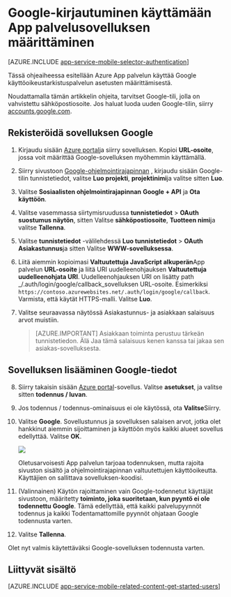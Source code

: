<properties
    pageTitle="Google-todennus App Services-sovelluksen määrittäminen"
    description="Opettele määrittämään sovelluksen Services-sovelluksen todennus Google."
    services="app-service"
    documentationCenter=""
    authors="mattchenderson"
    manager="erikre"
    editor=""/>

<tags
    ms.service="app-service-mobile"
    ms.workload="mobile"
    ms.tgt_pltfrm="na"
    ms.devlang="multiple"
    ms.topic="article"
    ms.date="10/01/2016"
    ms.author="mahender"/>

# <a name="how-to-configure-your-app-service-application-to-use-google-login"></a>Google-kirjautuminen käyttämään App palvelusovelluksen määrittäminen

[AZURE.INCLUDE [app-service-mobile-selector-authentication](../../includes/app-service-mobile-selector-authentication.md)]

Tässä ohjeaiheessa esitellään Azure App palvelun käyttää Google käyttöoikeustarkistuspalvelun asetusten määrittämisestä.

Noudattamalla tämän artikkelin ohjeita, tarvitset Google-tili, jolla on vahvistettu sähköpostiosoite. Jos haluat luoda uuden Google-tilin, siirry [accounts.google.com](http://go.microsoft.com/fwlink/p/?LinkId=268302).

## <a name="register"> </a>Rekisteröidä sovelluksen Google

1. Kirjaudu sisään [Azure portal]ja siirry sovelluksen. Kopioi **URL-osoite**, jossa voit määrittää Google-sovelluksen myöhemmin käyttämällä.

2. Siirry sivustoon [Google-ohjelmointirajapinnan](http://go.microsoft.com/fwlink/p/?LinkId=268303) , kirjaudu sisään Google-tilin tunnistetiedot, valitse **Luo projekti**, **projektinimi**ja valitse sitten **Luo**.

3. Valitse **Sosiaalisten ohjelmointirajapinnan** **Google + API** ja **Ota käyttöön**.

4. Valitse vasemmassa siirtymisruudussa **tunnistetiedot** > **OAuth suostumus näytön**, sitten Valitse **sähköpostiosoite**, **Tuotteen nimi**ja valitse **Tallenna**.

5. Valitse **tunnistetiedot** -välilehdessä **Luo tunnistetiedot** > **OAuth Asiakastunnus**ja sitten Valitse **WWW-sovelluksessa**.

6. Liitä aiemmin kopioimasi **Valtuutettuja JavaScript alkuperän**App palvelun **URL-osoite** ja liitä URI uudelleenohjauksen **Valtuutettuja uudelleenohjata URI**. Uudelleenohjauksen URI on lisätty path _/.auth/login/google/callback_sovelluksen URL-osoite. Esimerkiksi `https://contoso.azurewebsites.net/.auth/login/google/callback`. Varmista, että käytät HTTPS-malli. Valitse **Luo**.

7. Valitse seuraavassa näytössä Asiakastunnus- ja asiakkaan salaisuus arvot muistiin.


    > [AZURE.IMPORTANT]
    Asiakkaan toiminta perustuu tärkeän tunnistetiedon. Älä Jaa tämä salaisuus kenen kanssa tai jakaa sen asiakas-sovelluksesta.


## <a name="secrets"> </a>Sovelluksen lisääminen Google-tiedot

8. Siirry takaisin sisään [Azure portal]-sovellus. Valitse **asetukset**, ja valitse sitten **todennus / luvan**.

9. Jos todennus / todennus-ominaisuus ei ole käytössä, ota **Valitse**Siirry.

10. Valitse **Google**. Sovellustunnus ja sovelluksen salaisen arvot, jotka olet hankkinut aiemmin sijoittaminen ja käyttöön myös kaikki alueet sovellus edellyttää. Valitse **OK**.

    ![][1]

    Oletusarvoisesti App palvelun tarjoaa todennuksen, mutta rajoita sivuston sisältö ja ohjelmointirajapinnan valtuutettujen käyttöoikeutta. Käyttäjien on sallittava sovelluksen-koodisi.

17. (Valinnainen) Käytön rajoittaminen vain Google-todennetut käyttäjät sivustoon, määritetty **toiminto, joka suoritetaan, kun pyyntö ei ole todennettu** **Google**. Tämä edellyttää, että kaikki palvelupyynnöt todennus ja kaikki Todentamattomille pyynnöt ohjataan Google todennusta varten.

12. Valitse **Tallenna**.

Olet nyt valmis käytettäväksi Google-sovelluksen todennusta varten.

## <a name="related-content"> </a>Liittyvät sisältö

[AZURE.INCLUDE [app-service-mobile-related-content-get-started-users](../../includes/app-service-mobile-related-content-get-started-users.md)]


<!-- Anchors. -->

<!-- Images. -->

[0]: ./media/app-service-mobile-how-to-configure-google-authentication/mobile-app-google-redirect.png
[1]: ./media/app-service-mobile-how-to-configure-google-authentication/mobile-app-google-settings.png

<!-- URLs. -->

[Google apis]: http://go.microsoft.com/fwlink/p/?LinkId=268303

[Azure portal]: https://portal.azure.com/

